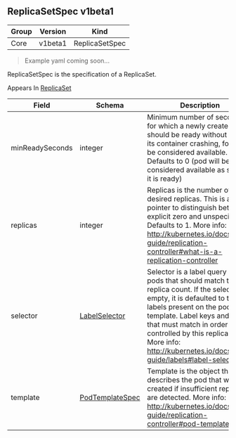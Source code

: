 ## ReplicaSetSpec v1beta1

Group        | Version     | Kind
------------ | ---------- | -----------
Core | v1beta1 | ReplicaSetSpec

> Example yaml coming soon...



ReplicaSetSpec is the specification of a ReplicaSet.

<aside class="notice">
Appears In  <a href="#replicaset-v1beta1">ReplicaSet</a> </aside>

Field        | Schema     | Description
------------ | ---------- | -----------
minReadySeconds | integer | Minimum number of seconds for which a newly created pod should be ready without any of its container crashing, for it to be considered available. Defaults to 0 (pod will be considered available as soon as it is ready)
replicas | integer | Replicas is the number of desired replicas. This is a pointer to distinguish between explicit zero and unspecified. Defaults to 1. More info: http://kubernetes.io/docs/user-guide/replication-controller#what-is-a-replication-controller
selector | [LabelSelector](#labelselector-unversioned) | Selector is a label query over pods that should match the replica count. If the selector is empty, it is defaulted to the labels present on the pod template. Label keys and values that must match in order to be controlled by this replica set. More info: http://kubernetes.io/docs/user-guide/labels#label-selectors
template | [PodTemplateSpec](#podtemplatespec-v1) | Template is the object that describes the pod that will be created if insufficient replicas are detected. More info: http://kubernetes.io/docs/user-guide/replication-controller#pod-template

